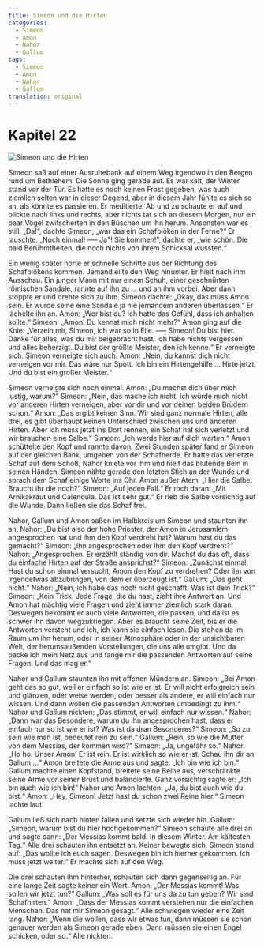 ```yaml
---
title: Simeon und die Hirten
categories:
  - Simeon
  - Amon
  - Nahor
  - Gallum
tags:
  - Simeon
  - Amon
  - Nahor
  - Gallum
translation: original
---
```


# Kapitel 22

![Simeon und die Hirten](media/illustrations/chapter22.jpg)

Simeon saß auf einer Ausruhebank auf einem Weg irgendwo in den Bergen rund um Bethlehem.
Die Sonne ging gerade auf.
Es war kalt, der Winter stand vor der Tür.
Es hatte es noch keinen Frost gegeben, was auch ziemlich selten war in dieser Gegend, aber in diesem Jahr fühlte es sich so an, als könnte es passieren.
Er meditierte.
Ab und zu schaute er auf und blickte nach links und rechts, aber nichts tat sich an diesem Morgen, nur ein paar Vögel zwitscherten in den Büschen um ihn herum.
Ansonsten war es still.
„Da!“, dachte Simeon, „war das ein Schafblöken in der Ferne?“
Er lauschte.
„Noch einmal! ––– Ja"! Sie kommen!“, dachte er, „wie schön. Die bald Berühmtheiten, die noch nichts von ihrem Schicksal wussten.“

Ein wenig später hörte er schnelle Schritte aus der Richtung des Schafblökens kommen.
Jemand eilte den Weg hinunter.
Er hielt nach ihm Ausschau.
Ein junger Mann mit nur einem Schuh, einer geschnürten römischen Sandale, rannte auf ihn zu ... und an ihm vorbei.
Aber dann stoppte er und drehte sich zu ihm.
Simeon dachte: „Okay, das muss Amon sein.
Er würde seine eine Sandale ja nie jemandem anderen überlassen.“
Er lächelte ihn an.
Amon: „Wer bist du?
Ich hatte das Gefühl, dass ich anhalten sollte.“
Simeon: „Amon! Du kennst mich nicht mehr?“
Amon ging auf die Knie: „Verzeih mir, Simeon, ich war so in Eile.
––– Simeon! Du bist hier.
Danke für alles, was du mir beigebracht hast.
Ich habe nichts vergessen und alles beherzigt.
Du bist der größte Meister, den ich kenne.“
Er verneigte sich.
Simeon verneigte sich auch.
Amon: „Nein, du kannst dich nicht verneigen vor mir.
Das wäre nur Spott.
Ich bin ein Hirtengehilfe ... Hirte jetzt.
Und du bist ein großer Meister.“

Simeon verneigte sich noch einmal.
Amon: „Du machst dich über mich lustig, warum?“
Simeon: „Nein, das mache ich nicht.
Ich würde mich nicht vor anderen Hirten verneigen, aber vor dir und vor deinen beiden Brüdern schon.“
Amon: „Das ergibt keinen Sinn.
Wir sind ganz normale Hirten, alle drei, es gibt überhaupt keinen Unterschied zwischen uns und anderen Hirten.
Aber ich muss jetzt ins Dort rennen, ein Schaf hat sich verletzt und wir brauchen eine Salbe.“
Simeon: „Ich werde hier auf dich warten.“
Amon schüttelte den Kopf und rannte davon.
Zwei Stunden später fand er Simeon auf der gleichen Bank, umgeben von der Schafherde.
Er hatte das verletzte Schaf auf dem Schoß, Nahor kniete vor ihm und hielt das blutende Bein in seinen Händen.
Simeon nähte gerade den letzten Stich an der Wunde und sprach dem Schaf einige Worte ins Ohr.
Amon außer Atem: „Hier die Salbe.
Braucht ihr die noch?“
Simeon: „Auf jeden Fall.“
Er roch daran: „Mit Arnikakraut und Calendula.
Das ist sehr gut.“
Er rieb die Salbe vorsichtig auf die Wunde.
Dann ließen sie das Schaf frei.

Nahor, Gallum und Amon saßen im Halbkreis um Simeon und staunten ihn an.
Nahor: „Du bist also der hohe Priester, der Amon in Jerusamlem angesprochen hat und ihm den Kopf verdreht hat?
Warum hast du das gemacht?“
Simeon: „Ihn angesprochen oder ihm den Kopf verdreht?“
Nahor: „Angesprochen.
Er erzählt ständig von dir.
Machst du das oft, dass du einfache Hirten auf der Straße ansprichst?“
Simeon: „Zunächst einmal: Hast du schon einmal versucht, Amon den Kopf zu verdrehen?
Oder ihn von irgendetwas abzubringen, von dem er überzeugt ist.“
Gallum: „Das geht nicht.“
Nahor: „Nein, ich habe das noch nicht geschafft.
Was ist dein Trick?“
Simeon: „Kein Trick.
Jede Frage, die du hast, zieht ihre Antwort an.
Und Amon hat mächtig viele Fragen und zieht immer ziemlich stark daran.
Deswegen bekommt er auch viele Antworten, die passen, und da ist es schwer ihn davon wegzukriegen.
Aber es braucht seine Zeit, bis er die Antworten versteht und ich, ich kann sie einfach lesen.
Die stehen da im Raum um ihn herum, oder in seiner Atmosphäre oder in der unsichtbaren Welt, der herumsaußenden Vorstellungen, die uns alle umgibt.
Und da packe ich mein Netz aus und fange mir die passenden Antworten auf seine Fragen.
Und das mag er.“

Nahor und Gallum staunten ihn mit offenen Mündern an.
Simeon: „Bei Amon geht das so gut, weil er einfach so ist wie er ist.
Er will nicht erfolgreich sein und glänzen, oder weise werden, oder besser als andere, er will einfach nur wissen.
Und dann wollen die passenden Antworten umbedingt zu ihm.“
Nahor und Gallum nickten: „Das stimmt, er will einfach nur wissen.“
Nahor: „Dann war das Besondere, warum du ihn angesprochen hast, dass er einfach nur so ist wie er ist?
Was ist da dran Besonderes?“
Simeon: „So zu sein wie man ist, bedeutet rein zu sein.“
Gallum: „Rein, so wie die Mutter von dem Messias, der kommen wird?“
Simeon: „Ja, ungefähr so.“
Nahor: „Ho ho.
Unser Amon! Er ist rein.
Er ist wirklich so wie er ist.
Schau ihn dir an Gallum ...“
Amon breitete die Arme aus und sagte: „Ich bin wie ich bin.“
Gallum machte einen Kopfstand, breitete seine Beine aus, verschränkte seine Arme vor seiner Brust und balancierte.
Ganz vorsichtig sagte er: „Ich bin auch wie ich bin!“
Nahor und Amon lachten: „Ja, du bist auch wie du bist.“
Amon: „Hey, Simeon!
Jetzt hast du schon zwei Reine hier.“
Simeon lachte laut.

Gallum ließ sich nach hinten fallen und setzte sich wieder hin.
Gallum: „Simeon, warum bist du hier hochgekommen?“
Simeon schaute alle drei an und sagte dann: „Der Messias kommt bald.
In diesem Winter.
Am kältesten Tag.“
Alle drei schauten ihn entsetzt an.
Keiner bewegte sich.
Simeon stand auf: „Das wollte ich euch sagen.
Deswegen bin ich hierher gekommen.
Ich muss jetzt weiter.“
Er machte sich auf den Weg.

Die drei schauten ihm hinterher, schauten sich dann gegenseitig an.
Für eine lange Zeit sagte keiner ein Wort.
Amon: „Der Messias kommt!
Was sollen wir jetzt tun?“
Gallum: „Was soll es für uns da zu tun geben?
Wir sind Schafhirten.“
Amon: „Dass der Messias kommt verstehen nur die einfachen Menschen.
Das hat mir Simeon gesagt.“
Alle schwiegen wieder eine Zeit lang.
Nahor: „Wenn die wollen, dass wir etwas tun, dann müssen sie schon genauer werden als Simeon gerade eben.
Dann müssen sie einen Engel schicken, oder so.“
Alle nickten.
